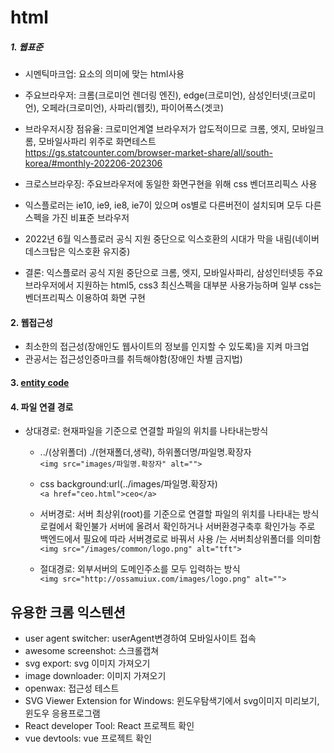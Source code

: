 # html

##### 1. 웹표준

- 시멘틱마크업: 요소의 의미에 맞는 html사용

- 주요브라우저: 크롬(크로미언 렌더링 엔진), edge(크로미언), 삼성인터넷(크로미언), 오페라(크로미언), 사파리(웹킷), 파이어폭스(겟코)
- 브라우저시장 점유율: 크로미언계열 브라우저가 압도적이므로 크롬, 엣지, 모바일크롬, 모바일사파리 위주로 화면테스트</br>https://gs.statcounter.com/browser-market-share/all/south-korea/#monthly-202206-202306
- 크로스브라우징: 주요브라우저에 동일한 화면구현을 위해 css 벤더프리픽스 사용

- 익스플로러는 ie10, ie9, ie8, ie7이 있으며 os별로 다른버전이 설치되며 모두 다른 스펙을 가진 비표준 브라우저
- 2022년 6월 익스플로러 공식 지원 중단으로 익스호환의 시대가 막을 내림(네이버 데스크탑은 익스호환 유지중)

- 결론: 익스플로러 공식 지원 중단으로 크롬, 엣지, 모바일사파리, 삼성인터넷등 주요브라우저에서 지원하는 html5, css3 최신스펙을 대부분 사용가능하며 일부 css는 벤더프리픽스 이용하여 화면 구현
  </br>

#### 2. 웹접근성

- 최소한의 접근성(장애인도 웹사이트의 정보를 인지할 수 있도록)을 지켜 마크업
- 관공서는 접근성인증마크를 취득해야함(장애인 차별 금지법)

#### 3. [entity code](https://tools.w3cub.com/html-entities)

#### 4. 파일 연결 경로

- 상대경로: 현재파일을 기준으로 연결할 파일의 위치를 나타내는방식

  - ../(상위폴더) ./(현재폴더,생략), 하위폴더명/파일명.확장자</br>
    `<img src="images/파일명.확장자" alt="">`
    </br>

  - css background:url(../images/파일명.확장자)</br>
    `<a href="ceo.html">ceo</a>`
    </br>

  - 서버경로: 서버 최상위(root)를 기준으로 연결할 파일의 위치를 나타내는 방식
    로컬에서 확인불가
    서버에 올려서 확인하거나 서버환경구축후 확인가능
    주로 백엔드에서 필요에 따라 서버경로로 바꿔서 사용
    /는 서버최상위폴더를 의미함</br>
    `<img src="/images/common/logo.png" alt="tft">`
    </br>

  - 절대경로: 외부서버의 도메인주소를 모두 입력하는 방식 </br>
    `<img src="http://ossamuiux.com/images/logo.png" alt="">`

## 유용한 크롬 익스텐션

- user agent switcher: userAgent변경하여 모바일사이트 접속
- awesome screenshot: 스크롤캡쳐
- svg export: svg 이미지 가져오기
- image downloader: 이미지 가져오기
- openwax: 접근성 테스트
- SVG Viewer Extension for Windows: 윈도우탐색기에서 svg이미지 미리보기, 윈도우 응용프로그램
- React developer Tool: React 프로젝트 확인
- vue devtools: vue 프로젝트 확인
